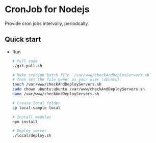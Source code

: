 # CronJob for Nodejs

Provide cron jobs intervally, periodcally.


## Quick start

- Run

	```bash
	# Pull code
	./git-pull.sh

	# Make cronjob batch file `/var/www/checkAndDeployServers.sh`
	# Then set the file owner as your user (ubuntu).
	touch /var/www/checkAndDeployServers.sh
	sudo chown ubuntu:ubuntu /var/www/checkAndDeployServers.sh
	nano /var/www/checkAndDeployServers.sh

	# Create local folder
	cp local-sample local

	# Install modules
	npm install

	# Deploy server
	./local/deploy.sh
	```
